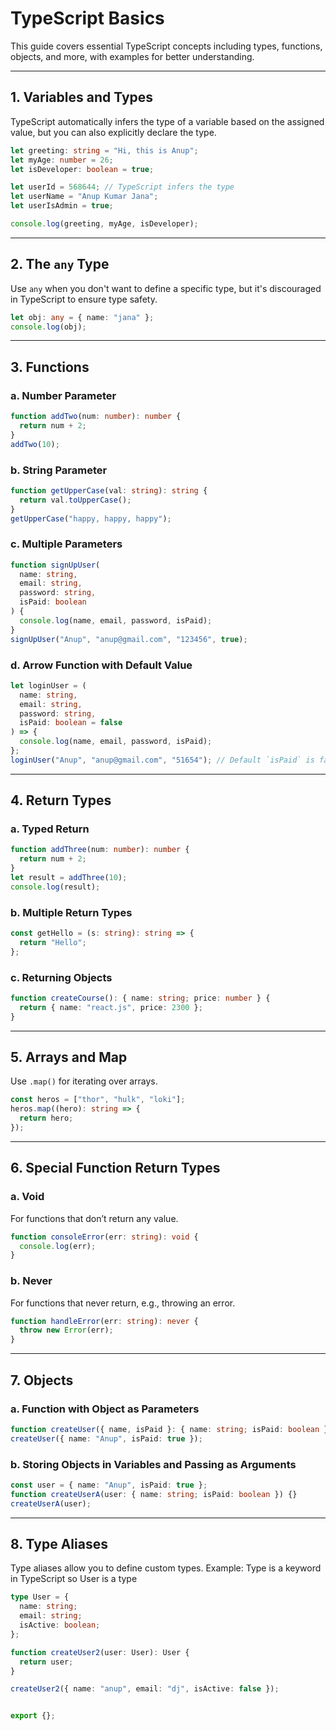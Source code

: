 # TypeScript Basics

This guide covers essential TypeScript concepts including types, functions, objects, and more, with examples for better understanding.

---

## 1. Variables and Types

TypeScript automatically infers the type of a variable based on the assigned value, but you can also explicitly declare the type.

```ts
let greeting: string = "Hi, this is Anup";
let myAge: number = 26;
let isDeveloper: boolean = true;

let userId = 568644; // TypeScript infers the type
let userName = "Anup Kumar Jana";
let userIsAdmin = true;

console.log(greeting, myAge, isDeveloper);
```

---

## 2. The `any` Type

Use `any` when you don't want to define a specific type, but it's discouraged in TypeScript to ensure type safety.

```ts
let obj: any = { name: "jana" };
console.log(obj);
```

---

## 3. Functions

### a. **Number Parameter**

```ts
function addTwo(num: number): number {
  return num + 2;
}
addTwo(10);
```

### b. **String Parameter**

```ts
function getUpperCase(val: string): string {
  return val.toUpperCase();
}
getUpperCase("happy, happy, happy");
```

### c. **Multiple Parameters**

```ts
function signUpUser(
  name: string,
  email: string,
  password: string,
  isPaid: boolean
) {
  console.log(name, email, password, isPaid);
}
signUpUser("Anup", "anup@gmail.com", "123456", true);
```

### d. **Arrow Function with Default Value**

```ts
let loginUser = (
  name: string,
  email: string,
  password: string,
  isPaid: boolean = false
) => {
  console.log(name, email, password, isPaid);
};
loginUser("Anup", "anup@gmail.com", "51654"); // Default `isPaid` is false
```

---

## 4. Return Types

### a. **Typed Return**

```ts
function addThree(num: number): number {
  return num + 2;
}
let result = addThree(10);
console.log(result);
```

### b. **Multiple Return Types**

```ts
const getHello = (s: string): string => {
  return "Hello";
};
```

### c. **Returning Objects**

```ts
function createCourse(): { name: string; price: number } {
  return { name: "react.js", price: 2300 };
}
```

---

## 5. Arrays and Map

Use `.map()` for iterating over arrays.

```ts
const heros = ["thor", "hulk", "loki"];
heros.map((hero): string => {
  return hero;
});
```

---

## 6. Special Function Return Types

### a. **Void**

For functions that don’t return any value.

```ts
function consoleError(err: string): void {
  console.log(err);
}
```

### b. **Never**

For functions that never return, e.g., throwing an error.

```ts
function handleError(err: string): never {
  throw new Error(err);
}
```

---

## 7. Objects

### a. **Function with Object as Parameters**

```ts
function createUser({ name, isPaid }: { name: string; isPaid: boolean }) {}
createUser({ name: "Anup", isPaid: true });
```

### b. **Storing Objects in Variables and Passing as Arguments**

```ts
const user = { name: "Anup", isPaid: true };
function createUserA(user: { name: string; isPaid: boolean }) {}
createUserA(user);
```

---

## 8. Type Aliases

Type aliases allow you to define custom types. Example:
Type is a keyword in TypeScript
so User is a type

```ts
type User = {
  name: string;
  email: string;
  isActive: boolean;
};

function createUser2(user: User): User {
  return user;
}

createUser2({ name: "anup", email: "dj", isActive: false });


export {};
```
